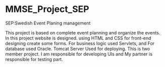 # MMSE_Project_SEP

SEP:Swedish Event Planing management

This project is based on complete event planning and organize the events. In this project website is designed. using HTML and CSS for front-end designing create some forms. For business logic used Servlets, and For database used Oracle. Tomcat Server
Used for deploying. This is two member project. I am responsible for developing UIs and 
My partner is responsible for testing part.




